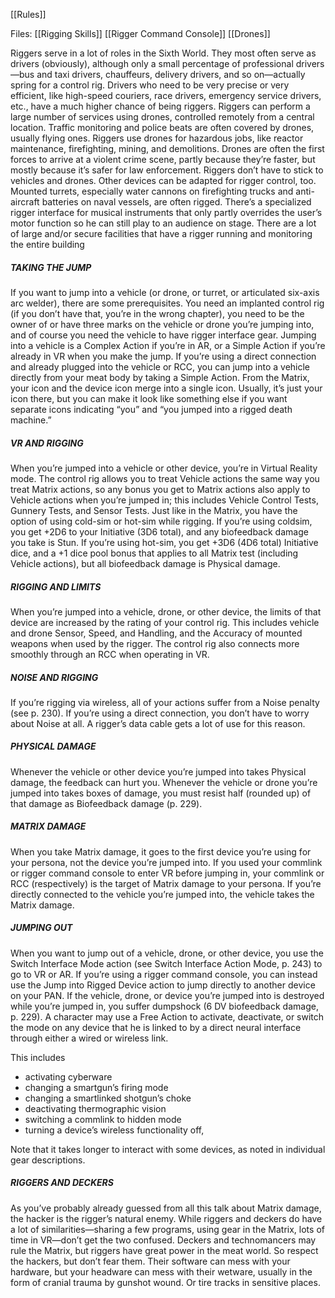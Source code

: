 [[Rules]]

Files:
[[Rigging Skills]]
[[Rigger Command Console]]
[[Drones]]

Riggers serve in a lot of roles in the Sixth World. They most often serve as drivers (obviously), although only a small percentage of professional drivers—bus and taxi drivers, chauffeurs, delivery drivers, and so on—actually spring for a control rig. Drivers who need to be very precise or very efficient, like high-speed couriers, race drivers, emergency service drivers, etc., have a much higher chance of being riggers. Riggers can perform a large number of services using drones, controlled remotely from a central location. Traffic monitoring and police beats are often covered by drones, usually flying ones. Riggers use drones for hazardous jobs, like reactor maintenance, firefighting, mining, and demolitions. Drones are often the first forces to arrive at a violent crime scene, partly because they’re faster, but mostly because it’s safer for law enforcement. Riggers don’t have to stick to vehicles and drones. Other devices can be adapted for rigger control, too. Mounted turrets, especially water cannons on firefighting trucks and anti-aircraft batteries on naval vessels, are often rigged. There’s a specialized rigger interface for musical instruments that only partly overrides the user’s motor function so he can still play to an audience on stage. There are a lot of large and/or secure facilities that have a rigger running and monitoring the entire building

##### TAKING THE JUMP
If you want to jump into a vehicle (or drone, or turret, or
articulated six-axis arc welder), there are some prerequisites.
You need an implanted control rig (if you don’t
have that, you’re in the wrong chapter), you need to be
the owner of or have three marks on the vehicle or drone
you’re jumping into, and of course you need the vehicle
to have rigger interface gear.
	Jumping into a vehicle is a Complex Action if you’re
in AR, or a Simple Action if you’re already in VR when
you make the jump. If you’re using a direct connection
and already plugged into the vehicle or RCC, you can
jump into a vehicle directly from your meat body by taking
a Simple Action.
	From the Matrix, your icon and the device icon
merge into a single icon. Usually, it’s just your icon there,
but you can make it look like something else if you want
separate icons indicating “you” and “you jumped into a
rigged death machine.”

##### VR AND RIGGING
When you’re jumped into a vehicle or other device, you’re
in Virtual Reality mode. The control rig allows you to treat
Vehicle actions the same way you treat Matrix actions, so
any bonus you get to Matrix actions also apply to Vehicle
actions when you’re jumped in; this includes Vehicle Control
Tests, Gunnery Tests, and Sensor Tests.
Just like in the Matrix, you have the option of using
cold-sim or hot-sim while rigging. If you’re using coldsim,
you get +2D6 to your Initiative (3D6 total), and any
biofeedback damage you take is Stun. If you’re using
hot-sim, you get +3D6 (4D6 total) Initiative dice, and
a +1 dice pool bonus that applies to all Matrix test (including
Vehicle actions), but all biofeedback damage is
Physical damage.

##### RIGGING AND LIMITS
When you’re jumped into a vehicle, drone, or other device,
the limits of that device are increased by the rating
of your control rig. This includes vehicle and drone Sensor,
Speed, and Handling, and the Accuracy of mounted
weapons when used by the rigger. The control rig also
connects more smoothly through an RCC when operating
in VR.

##### NOISE AND RIGGING
If you’re rigging via wireless, all of your actions suffer
from a Noise penalty (see p. 230). If you’re using a direct
connection, you don’t have to worry about Noise
at all. A rigger’s data cable gets a lot of use for this reason.

##### PHYSICAL DAMAGE
Whenever the vehicle or other device you’re jumped
into takes Physical damage, the feedback can hurt you.
Whenever the vehicle or drone you’re jumped into takes
boxes of damage, you must resist half (rounded up) of
that damage as Biofeedback damage (p. 229).

##### MATRIX DAMAGE
When you take Matrix damage, it goes to the first device
you’re using for your persona, not the device you’re
jumped into. If you used your commlink or rigger command
console to enter VR before jumping in, your commlink
or RCC (respectively) is the target of Matrix damage
to your persona. If you’re directly connected to the vehicle
you’re jumped into, the vehicle takes the Matrix damage.

##### JUMPING OUT
When you want to jump out of a vehicle, drone, or other
device, you use the Switch Interface Mode action
(see Switch Interface Action Mode, p. 243) to go to VR
or AR. If you’re using a rigger command console, you
can instead use the Jump into Rigged Device action to
jump directly to another device on your PAN.
If the vehicle, drone, or device you’re jumped into
is destroyed while you’re jumped in, you suffer dumpshock
(6 DV biofeedback damage, p. 229).
A character may use a Free Action to activate, deactivate, or switch the mode on any device that he is linked to by a direct neural interface through either a wired or wireless link. 

This includes
- activating cyberware
- changing a smartgun’s firing mode
- changing a smartlinked shotgun’s choke
- deactivating thermographic vision
- switching a commlink to hidden mode
- turning a device’s wireless functionality off,

Note that it takes longer to interact with some devices, as noted in individual gear descriptions.
##### RIGGERS AND DECKERS
As you’ve probably already guessed from all this talk
about Matrix damage, the hacker is the rigger’s natural
enemy. While riggers and deckers do have a lot of
similarities—sharing a few programs, using gear in the
Matrix, lots of time in VR—don’t get the two confused.
Deckers and technomancers may rule the Matrix, but
riggers have great power in the meat world. So respect
the hackers, but don’t fear them. Their software can
mess with your hardware, but your headware can mess
with their wetware, usually in the form of cranial trauma
by gunshot wound. Or tire tracks in sensitive places.